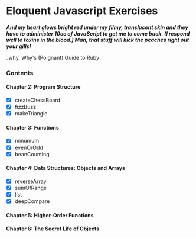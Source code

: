 # Eloquent Javascript Exercises

***And my heart glows bright red under my filmy, translucent skin and they have to administer 10cc of JavaScript to get me to come back. (I respond well to toxins in the blood.) Man, that stuff will kick the peaches right out your gills!*** 
 
_why, Why's (Poignant) Guide to Ruby

### Contents

#### Chapter 2: Program Structure
- [x] createChessBoard
- [x] fizzBuzz
- [x] makeTriangle

#### Chapter 3: Functions
- [x] minumum
- [x] evenOrOdd
- [x] beanCounting

#### Chapter 4: Data Structures: Objects and Arrays
- [x] reverseArray
- [x] sumOfRange
- [x] list
- [x] deepCompare

#### Chapter 5: Higher-Order Functions

#### Chapter 6: The Secret Life of Objects